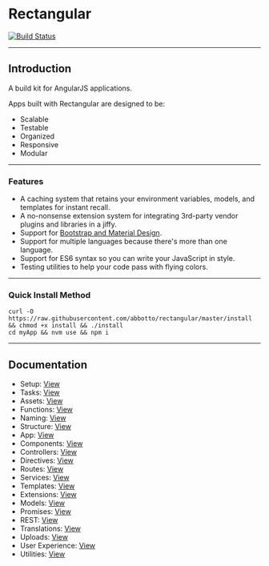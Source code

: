 # Rectangular
[![Build Status](https://travis-ci.org/abbotto/rectangular.svg?branch=master)](https://travis-ci.org/abbotto/rectangular)

---

## Introduction
A build kit for AngularJS applications.

Apps built with Rectangular are designed to be:
- Scalable
- Testable
- Organized
- Responsive
- Modular

---

### Features
- A caching system that retains your environment variables, models, and templates for instant recall.
- A no-nonsense extension system for integrating 3rd-party vendor plugins and libraries in a jiffy.
- Support for [Bootstrap and Material Design](https://github.com/abbotto/rectangular-ui).
- Support for multiple languages because there's more than one language.
- Support for ES6 syntax so you can write your JavaScript in style.
- Testing utilities to help your code pass with flying colors.

---

### Quick Install Method
	curl -O https://raw.githubusercontent.com/abbotto/rectangular/master/install && chmod +x install && ./install
	cd myApp && nvm use && npm i

---

## Documentation
- Setup: 			[View](readme/setup.md)
- Tasks: 			[View](readme/tasks.md)
- Assets: 			[View](readme/assets.md)
- Functions:		[View](readme/functions.md)
- Naming:			[View](readme/naming.md)
- Structure:		[View](readme/structure.md)
- App:				[View](readme/app.md)
- Components: 		[View](readme/components.md)
- Controllers: 		[View](readme/controllers.md)
- Directives: 		[View](readme/directives.md)
- Routes:			[View](readme/routes.md)
- Services:			[View](readme/services.md)
- Templates:		[View](readme/templates.md)
- Extensions:		[View](readme/extensions.md)
- Models:			[View](readme/models.md)
- Promises:			[View](readme/promises.md)
- REST:				[View](readme/rest.md)
- Translations:		[View](readme/translations.md)
- Uploads:			[View](readme/uploads.md)
- User Experience:	[View](readme/user-experience.md)
- Utilities:		[View](readme/utilities.md)




